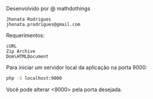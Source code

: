 Desenvolvido por @ mathdothings
    
    Jhonata Rodrigues
    jhonata.prodrigues@gmail.com

Requerimentos:
    
    cURL
    Zip Archive
    Dom\HTMLDocument

Para iniciar um servidor local da aplicação na porta 9000:
```bash
php -S localhost:9000
```
Você pode alterar <9000> pela porta desejada.